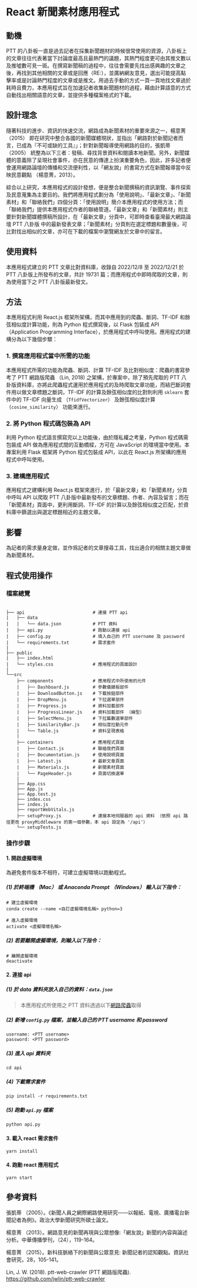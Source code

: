 # React 新聞素材應用程式

## 動機

PTT 的八卦板一直是過去記者在採集新聞題材的時候很常使用的資源，八卦板上的文章往往代表著當下討論度最高且最熱門的議題，其熱門程度更可由其推文數以及推噓數可見一斑。在撰寫新聞稿的過程中，往往會需要先找出感興趣的文章之後，再找到其他相關的文章或是回應（RE:），並廣納網友意見，選出可能提高點擊率或是討論熱門程度的文章或是推文。用過去手動的方式一頁一頁地找文章過於耗時且費力，本應用程式旨在加速記者收集新聞題材的過程，藉由計算語意的方式自動找出相關語意的文章，並提供多種檔案格式的下載。

## 設計理念

隨著科技的進步、資訊的快速交流，網路成為新聞素材的重要來源之一，楊意菁 （2015） 即在研究中整合各國的新聞媒體現狀，並指出「網路對於新聞記者而言，已成為『不可或缺的工具』」；針對新聞報導使用網路的目的，張凱蒂 （2005） 統整為以下三者：發稿、尋找背景資料和閱讀本地新聞。另外，新聞媒體的意義除了呈現社會事件，亦在民意的傳達上扮演重要角色，因此，許多記者便會運用網路論壇的傳播和交流便利性，以「網友說」的書寫方式在新聞報導當中反映民意觀點 （楊意菁，2013）。

綜合以上研究，本應用程式的設計發想，便是整合新聞撰稿的資訊瀏覽、事件探索及民意蒐集為主要目的。我們將應用程式劃分為「使用說明」、「最新文章」、「新聞素材」和「聯絡我們」四個分頁：「使用說明」簡介本應用程式的使用方法；而「聯絡我們」提供本應用程式作者的聯絡管道。「最新文章」和「新聞素材」則主要針對新聞媒體撰稿所設計，在「最新文章」分頁中，可即時查看臺灣最大網路論壇 PTT 八卦版 中的最新發表文章；「新聞素材」分頁則在選定標題和數量後，可比對找出相似的文章，亦可在下載的檔案中瀏覽網友於文章中的留言。

## 使用資料

本應用程式建立的 PTT 文章比對資料庫，收錄自 2022/12/8 至 2022/12/21 於 PTT 八卦版上所發布的文章，共計 19731 篇；而應用程式中即時爬取的文章，則為使用當下之 PTT 八卦版最新發文。

## 方法

本應用程式利用 React.js 框架所架構，而其中應用到的爬蟲、斷詞、TF-IDF 和餘弦相似度計算功能，則為 Python 程式撰寫後，以 Flask  包裝成 API （Application Programming Interface），於應用程式中呼叫使用。應用程式的建構分為以下幾個步驟：

### 1. 撰寫應用程式當中所需的功能

本應用程式所需的功能為爬蟲、斷詞、計算 TF-IDF 及比對相似度：爬蟲的書寫參考了 PTT 網路版爬蟲 （Lin, 2018) 之架構，於專案中，除了預先爬取的 PTT 八卦版資料庫，亦將此爬蟲程式運用於應用程式的及時爬取文章功能，而結巴斷詞套件用以做文章標題之斷詞，TF-IDF 的計算及餘弦相似度的比對則利用 `sklearn` 套件中的 TF-IDF 向量生成 （`TfidfVectorizer`） 及餘弦相似度計算 （`cosine_similarity`） 功能來進行。

### 2. 將 Python 程式碼包裝為 API

利用 Python 程式語言撰寫完以上功能後，由於隱私權之考量，Python 程式碼需包裝成 API 做為應用程式間的互動橋樑，方可在 JavaScript 的環境當中使用。本專案利用 Flask 框架將 Python 程式包裝成 API，以此在 React.js 所架構的應用程式中呼叫使用。

### 3. 建構應用程式

應用程式之建構利用 React.js 框架來進行，於「最新文章」和「新聞素材」分頁中呼叫 API 以爬取 PTT 八卦版中最新發布的文章標題、作者、內容及留言；而在「新聞素材」頁面中，更利用斷詞、TF-IDF 的計算以及餘弦相似度之匹配，於資料庫中篩選出與選定標題相近的主題文章。

## 影響

為記者的需求量身定做，並作爲記者的文章搜尋工具，找出適合的相關主題文章做為新聞素材。

## 程式使用操作
### 檔案總覽

```

├── api                          # 連接 PTT api
|   ├── data
|   |   └── data.json            # PTT 資料
|   ├── api.py                   # 跑動以連接 api
|   ├── config.py                # 填入自己的 PTT username 及 password
|   └── requirements.txt         # 需求套件
|
├── public
|   ├── index.html
|   └── styles.css               # 應用程式的頁面設計
|
└──src
    ├── components               # 應用程式中所使用的元件
    |   ├── Dashboard.js         # 參數儀錶板部件
    |   ├── DownloadButton.js    # 下載按鈕部件
    |   ├── DropMenu.js          # 下拉選單部件
    |   ├── Progress.js          # 資料加載部件
    |   ├── ProgressLinear.js    # 資料加載部件 （線型）
    |   ├── SelectMenu.js        # 下拉篇數選單部件
    |   ├── SimilarityBar.js     # 相似度拉動元件
    |   └── Table.js             # 資料呈現表格
    |
    ├── containers               # 應用程式頁面
    |   ├── Contact.js           # 聯絡我們頁面
    |   ├── Documentation.js     # 使用說明頁面
    |   ├── Latest.js            # 最新文章頁面
    |   ├── Materials.js         # 新聞素材頁面
    |   └── PageHeader.js        # 頁面切換選單
    |
    ├── App.css
    ├── App.js
    ├── App.test.js
    ├── index.css
    ├── index.js
    ├── reportWebVitals.js
    ├── setupProxy.js            # 連接本地伺服器的 api 資料 （依照 api 路徑更改 proxyMiddleware 的第一個參數，本 api 設定為 '/api'）
    └── setupTests.js

```

### 操作步驟

#### 1. 開啟虛擬環境

為避免套件版本不相符，可建立虛擬環境以跑動程式。

##### (1) 於終端機 （Mac） 或 Anaconda Prompt （Windows） 輸入以下指令：

```
# 建立虛擬環境
conda create --name <自訂虛擬環境名稱> python=3

# 進入虛擬環境
activate <虛擬環境名稱>

```

##### (2) 若要離開虛擬環境，則輸入以下指令：

```
# 離開虛擬環境
deactivate
```

#### 2. 連接 api

##### (1) 於 data 資料夾放入自己的資料：`data.json`

> 本應用程式所使用之 PTT 資料透過以下[網路爬蟲](https://github.com/jwlin/ptt-web-crawler)取得

##### (2) 新增 `config.py` 檔案，並輸入自己的 PTT username 和 password

```
username: <PTT username>
password: <PTT password>
```

##### (3) 進入 api 資料夾

```
cd api
```

##### (4) 下載需求套件

```
pip install -r requirements.txt
```

##### (5) 跑動 `api.py` 檔案

```
python api.py
```

#### 3. 載入 react 需求套件

```
yarn install
```

#### 4. 跑動 react 應用程式

```
yarn start
```

## 參考資料
張凱蒂 （2005）。《新聞人員之網際網路使用研究——以報紙、電視、廣播電台新聞記者為例》。政治大學新聞研究所碩士論文。

楊意菁 （2013）。網路意見的新聞再現與公眾想像:「網友說」新聞的內容與論述分析。中華傳播學刊，（24），119-164。

楊意菁 （2015）。新科技脈絡下的新聞與公眾意見: 新聞記者的認知觀點。資訊社會研究，28，105-141。

Lin, J. W. (2018). ptt-web-crawler (PTT 網路版爬蟲). https://github.com/jwlin/ptt-web-crawler
